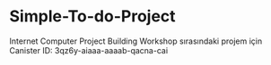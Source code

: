 # Simple-To-do-Project
Internet Computer Project Building Workshop sırasındaki projem için 
Canister ID: 3qz6y-aiaaa-aaaab-qacna-cai

